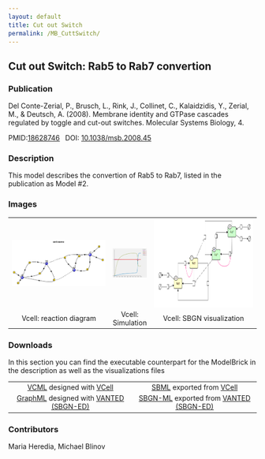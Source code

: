 ```yaml
---
layout: default
title: Cut out Switch
permalink: /MB_CuttSwitch/
---
```

## Cut out Switch: Rab5 to Rab7 convertion

### Publication 

Del Conte-Zerial, P., Brusch, L., Rink, J., Collinet, C., Kalaidzidis, Y., Zerial, M., & Deutsch, A. (2008). Membrane identity and GTPase cascades regulated by toggle and cut-out switches. Molecular Systems Biology, 4. 

 PMID:<a href="https://www.ncbi.nlm.nih.gov/pubmed/?term=10.1038%2Fmsb.2008.45">18628746</a>&ensp; 
 DOI: <a href="https://doi.org/10.1038/msb.2008.45"> 10.1038/msb.2008.45</a><br />

### Description

This model describes the convertion of Rab5 to Rab7, listed in the publication as Model #2.  
### Images
<center>
 <table> 
 <tr>
  <td align="center" width="280"><a href="https://modelbricks.github.io/images/Vcellimages/CuttSwitch_Vcell.PNG"><img align="center" src="/images/Vcellimages/CuttSwitch_Vcell.PNG"/></a></td>
    <td align="center"><a href="https://modelbricks.github.io/images/Vcellimages/CuttSwitch_Vcell_sim.PNG"><img align="center" src="/images/Vcellimages/CuttSwitch_Vcell_sim.PNG"/></a></td>
   <td align="center" width="280"><a href="https://modelbricks.github.io/images/SBGNfiles/cuttswitch_SBGN.PNG"><img align="center" src="/images/SBGNfiles/cuttswitch_SBGN.PNG" height="180"> </a></td>
 </tr>
 <tr>
  <td align="center"> Vcell: reaction diagram </td>
   <td align="center"> Vcell: Simulation </td>
  <td align="center"> Vcell: SBGN visualization </td>
   </tr>
 </table>
</center>

### Downloads 

In this section you can find the executable counterpart for the ModelBrick in the description as well as the visualizations files
<center>
<table> 
 <td align="center"><a href="/modelbricks/VCML_SBMLfiles/">VCML</a> designed with <a href="http://vcell.org"> VCell</a>  </td> 
 <td align="center"><a href="/modelbricks/VCML_SBMLfiles/">SBML</a> exported from <a href="http://vcell.org"> VCell</a>  </td>
 <tr>
    <td align="center" width="33%"><a href="/modelbricks/SBGNexecutablefiles/CuttSwitch_SBGN.graphml">GraphML</a> designed with <a href="https://immersive-analytics.infotech.monash.edu/vanted/addons/sbgn-ed/">VANTED (SBGN-ED)</a></td>
    <td align="center" width="33%"><a href="/modelbricks/SBGNexecutablefiles/CuttSwitch_SBGN.sbgn">SBGN-ML</a> exported from <a href="https://immersive-analytics.infotech.monash.edu/vanted/addons/sbgn-ed/">VANTED (SBGN-ED)</a></td>
 </tr>
 </table>
 </center>


### Contributors
Maria Heredia, Michael Blinov
 
